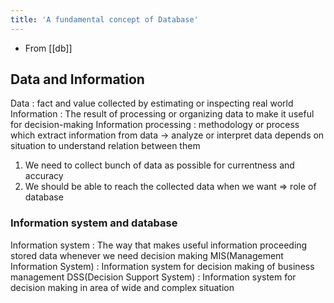 ```yaml
---
title: 'A fundamental concept of Database'
---
```


- From [[db]]

## Data and Information
Data : fact and value collected by estimating or inspecting real world
Information : The result of processing or organizing data to make it useful for decision-making
Information processing : methodology or process which extract information from data
-> analyze or interpret data depends on situation to understand relation between them
1. We need to collect bunch of data as possible for currentness and accuracy
2. We should be able to reach the collected data when we want
=> role of database

### Information system and database
Information system : The way that makes useful information proceeding stored data whenever we need decision making
MIS(Management Information System) : Information system for decision making of business management
DSS(Decision Support System) : Information system for decision making in area of wide and complex situation
